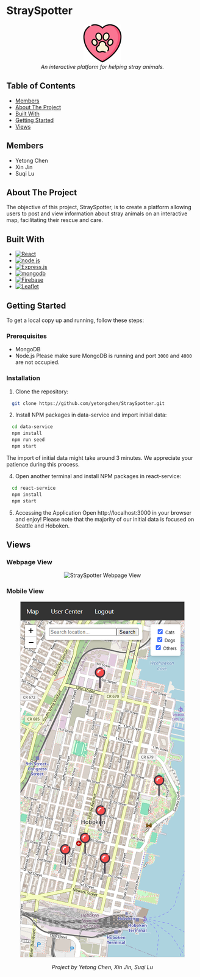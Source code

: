 # StraySpotter
<p align="center">
  <!-- You can add a project logo here if available -->
  <img src="react-service\public\heart.png" alt="StraySpotter Logo" width="100"/>
  <br />
  <i>An interactive platform for helping stray animals.</i>

## Table of Contents
- [Members](#members)
- [About The Project](#about-the-project)
- [Built With](#built-with)
- [Getting Started](#getting-started)
- [Views](#views)

## Members
- Yetong Chen
- Xin Jin
- Suqi Lu

## About The Project
<!-- A brief description of what the project does and its importance -->
The objective of this project, StraySpotter, is to create a platform allowing users to post and view information about stray animals on an interactive map, facilitating their rescue and care.

## Built With
<!-- A list of technologies used in the project -->
- [![React][React-img]][React-url]
- [![node.js][node.js-img]][node.js-url]
- [![Express.js][Express.js-img]][Express.js-url]
- [![mongodb][mongodb-img]][mongodb-url]
- [![Firebase][Firebase-img]][Firebase-url]
- [![Leaflet][Leaflet-img]][Leaflet-url]

## Getting Started
<!-- Step-by-step guide on how to set up the project locally -->
To get a local copy up and running, follow these steps:

### Prerequisites
- MongoDB
- Node.js
Please make sure MongoDB is running and port `3000` and `4000` are not occupied.

### Installation
1. Clone the repository:
```sh
  git clone https://github.com/yetongchen/StraySpotter.git
```
2. Install NPM packages in data-service and import initial data:
```sh
  cd data-service
  npm install
  npm run seed
  npm start
```
The import of initial data might take around 3 minutes. We appreciate your patience during this process.

4. Open another terminal and install NPM packages in react-service:
```sh
  cd react-service
  npm install
  npm start
```
5. Accessing the Application
Open http://localhost:3000 in your browser and enjoy! Please note that the majority of our initial data is focused on Seattle and Hoboken.

## Views

### Webpage View
<p align="center">
  <img src="react-service\public\webpage_view.png" alt="StraySpotter Webpage View" />
</p>

### Mobile View
<p align="center">
  <img src="react-service\public\mobile_view.png" alt="StraySpotter Mobile View" />
</p>

<!-- Contact information for the project team -->

<!-- Footnotes or additional information -->
<p align="center"><i>Project by Yetong Chen, Xin Jin, Suqi Lu</i></p>


<!-- MARKDOWN LINKS & IMAGES -->

[React-url]: https://react.dev/
[React-img]: https://img.shields.io/badge/React-20232A?style=for-the-badge&logo=react&logoColor=61DAFB
[node.js-url]: https://nodejs.org/en
[node.js-img]: https://img.shields.io/badge/Node.js-43853D?style=for-the-badge&logo=node.js&logoColor=white
[Express.js-url]: https://expressjs.com/
[Express.js-img]: https://img.shields.io/badge/Express.js-404D59?style=for-the-badge&logo=express&Color=white
[mongodb-url]: https://www.mongodb.com/zh-cn
[mongodb-img]: https://img.shields.io/badge/MongoDB-4EA94B?style=for-the-badge&logo=mongodb&logoColor=white
[Firebase-url]: https://firebase.google.com/
[Firebase-img]: https://img.shields.io/badge/Firebase-ffca28?style=for-the-badge&logo=firebase&logoColor=black
[Leaflet-url]: https://leafletjs.com/
[Leaflet-img]: https://img.shields.io/badge/Leaflet-1EB300?style=for-the-badge&logo=leaflet&logoColor=white
